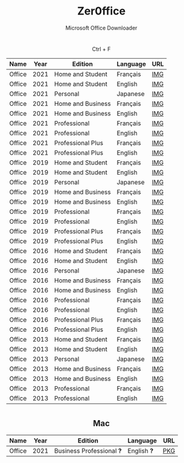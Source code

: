 <div align="center">
  <h1>Zer0ffice</h1>
  <p>Microsoft Office Downloader</p>

#

  <p>Ctrl + F</p>

  | Name | Year | Edition | Language | URL |
  |------|------|---------|----------|-----|
  | Office | 2021 | Home and Student | Français | <a href="https://officecdn.microsoft.com/db/492350F6-3A01-4F97-B9C0-C7C6DDF67D60/media/fr-FR/HomeStudent2021Retail.img">IMG</a> |
  | Office | 2021 | Home and Student | English | <a href="https://officecdn.microsoft.com/db/492350F6-3A01-4F97-B9C0-C7C6DDF67D60/media/en-US/HomeStudent2021Retail.img">IMG</a> |
  | Office | 2021 | Personal | Japanese | <a href="https://officecdn.microsoft.com/db/492350F6-3A01-4F97-B9C0-C7C6DDF67D60/media/ja-JP/Personal2021Retail.img">IMG</a> |
  | Office | 2021 | Home and Business | Français | <a href="https://officecdn.microsoft.com/db/492350F6-3A01-4F97-B9C0-C7C6DDF67D60/media/fr-FR/HomeBusiness2021Retail.img">IMG</a> |
  | Office | 2021 | Home and Business | English | <a href="https://officecdn.microsoft.com/db/492350F6-3A01-4F97-B9C0-C7C6DDF67D60/media/en-US/HomeBusiness2021Retail.img">IMG</a> |
  | Office | 2021 | Professional | Français | <a href="https://officecdn.microsoft.com/db/492350F6-3A01-4F97-B9C0-C7C6DDF67D60/media/fr-FR/Professional2021Retail.img">IMG</a> |
  | Office | 2021 | Professional | English | <a href="https://officecdn.microsoft.com/db/492350F6-3A01-4F97-B9C0-C7C6DDF67D60/media/en-US/Professional2021Retail.img">IMG</a> |
  | Office | 2021 | Professional Plus | Français | <a href="https://officecdn.microsoft.com/db/492350F6-3A01-4F97-B9C0-C7C6DDF67D60/media/fr-FR/ProPlus2021Retail.img">IMG</a> |
  | Office | 2021 | Professional Plus | English | <a href="https://officecdn.microsoft.com/db/492350F6-3A01-4F97-B9C0-C7C6DDF67D60/media/en-US/ProPlus2021Retail.img">IMG</a> |
  | Office | 2019 | Home and Student | Français | <a href="https://officecdn.microsoft.com/db/492350F6-3A01-4F97-B9C0-C7C6DDF67D60/media/fr-FR/HomeStudent2019Retail.img">IMG</a> |
  | Office | 2019 | Home and Student | English | <a href="https://officecdn.microsoft.com/db/492350F6-3A01-4F97-B9C0-C7C6DDF67D60/media/en-US/HomeStudent2019Retail.img">IMG</a> |
  | Office | 2019 | Personal | Japanese | <a href="https://officecdn.microsoft.com/db/492350F6-3A01-4F97-B9C0-C7C6DDF67D60/media/ja-JP/Personal2019Retail.img">IMG</a> |
  | Office | 2019 | Home and Business | Français | <a href="https://officecdn.microsoft.com/db/492350F6-3A01-4F97-B9C0-C7C6DDF67D60/media/fr-FR/HomeBusiness2019Retail.img">IMG</a> |
  | Office | 2019 | Home and Business | English | <a href="https://officecdn.microsoft.com/db/492350F6-3A01-4F97-B9C0-C7C6DDF67D60/media/en-US/HomeBusiness2019Retail.img">IMG</a> |
  | Office | 2019 | Professional | Français | <a href="https://officecdn.microsoft.com/db/492350F6-3A01-4F97-B9C0-C7C6DDF67D60/media/fr-FR/Professional2019Retail.img">IMG</a> |
  | Office | 2019 | Professional | English | <a href="https://officecdn.microsoft.com/db/492350F6-3A01-4F97-B9C0-C7C6DDF67D60/media/en-US/Professional2019Retail.img">IMG</a> |
  | Office | 2019 | Professional Plus | Français | <a href="https://officecdn.microsoft.com/db/492350F6-3A01-4F97-B9C0-C7C6DDF67D60/media/en-US/ProPlus2019Retail.img">IMG</a> |
  | Office | 2019 | Professional Plus | English | <a href="https://officecdn.microsoft.com/db/492350F6-3A01-4F97-B9C0-C7C6DDF67D60/media/en-US/ProPlus2019Retail.img">IMG</a> |
  | Office | 2016 | Home and Student | Français | <a href="https://officecdn.microsoft.com/db/492350F6-3A01-4F97-B9C0-C7C6DDF67D60/media/fr-FR/HomeStudentRetail.img">IMG</a> |
  | Office | 2016 | Home and Student | English | <a href="https://officecdn.microsoft.com/db/492350F6-3A01-4F97-B9C0-C7C6DDF67D60/media/en-US/HomeStudentRetail.img">IMG</a> |
  | Office | 2016 | Personal | Japanese | <a href="https://officecdn.microsoft.com/db/492350F6-3A01-4F97-B9C0-C7C6DDF67D60/media/ja-JP/PersonalRetail.img">IMG</a> |
  | Office | 2016 | Home and Business | Français | <a href="https://officecdn.microsoft.com/db/492350F6-3A01-4F97-B9C0-C7C6DDF67D60/media/fr-FR/HomeBusinessRetail.img">IMG</a> |
  | Office | 2016 | Home and Business | English | <a href="https://officecdn.microsoft.com/db/492350F6-3A01-4F97-B9C0-C7C6DDF67D60/media/en-US/HomeBusinessRetail.img">IMG</a> |
  | Office | 2016 | Professional | Français | <a href="https://officecdn.microsoft.com/db/492350F6-3A01-4F97-B9C0-C7C6DDF67D60/media/fr-FR/ProfessionalRetail.img">IMG</a> |
  | Office | 2016 | Professional | English | <a href="https://officecdn.microsoft.com/db/492350F6-3A01-4F97-B9C0-C7C6DDF67D60/media/en-US/ProfessionalRetail.img">IMG</a> |
  | Office | 2016 | Professional Plus | Français | <a href="https://officecdn.microsoft.com/db/492350F6-3A01-4F97-B9C0-C7C6DDF67D60/media/fr-FR/ProPlusRetail.img">IMG</a> |
  | Office | 2016 | Professional Plus | English | <a href="https://officecdn.microsoft.com/db/492350F6-3A01-4F97-B9C0-C7C6DDF67D60/media/en-US/ProPlusRetail.img">IMG</a> |
  | Office | 2013 | Home and Student | Français | <a href="https://officeredir.microsoft.com/r/rlidO15C2RMediaDownload?p1=db&p2=fr-FR&p3=HomeStudentRetail">IMG</a> |
  | Office | 2013 | Home and Student | English | <a href="https://officeredir.microsoft.com/r/rlidO15C2RMediaDownload?p1=db&p2=en-US&p3=HomeStudentRetail">IMG</a> |
  | Office | 2013 | Personal | Japanese | <a href="https://officeredir.microsoft.com/r/rlidO15C2RMediaDownload?p1=db&p2=ja-JP&p3=PersonalRetail">IMG</a> |
  | Office | 2013 | Home and Business | Français | <a href="https://officeredir.microsoft.com/r/rlidO15C2RMediaDownload?p1=db&p2=fr-FR&p3=HomeBusinessRetail">IMG</a> |
  | Office | 2013 | Home and Business | English | <a href="https://officeredir.microsoft.com/r/rlidO15C2RMediaDownload?p1=db&p2=en-US&p3=HomeBusinessRetail">IMG</a> |
  | Office | 2013 | Professional | Français | <a href="https://officeredir.microsoft.com/r/rlidO15C2RMediaDownload?p1=db&p2=fr-FR&p3=ProfessionalRetail">IMG</a> |
  | Office | 2013 | Professional | English | <a href="https://officeredir.microsoft.com/r/rlidO15C2RMediaDownload?p1=db&p2=en-US&p3=ProfessionalRetail">IMG</a> |

#

  <h2>Mac</h2>
  
  | Name | Year | Edition | Language | URL |
  |------|------|---------|----------|-----|
  | Office | 2021 | Business Professional **?** | English **?** | <a href="https://officecdnmac.microsoft.com/pr/C1297A47-86C4-4C1F-97FA-950631F94777/MacAutoupdate/Microsoft_Office_16.53.21091200_BusinessPro_Installer.pkg">PKG</a> |
